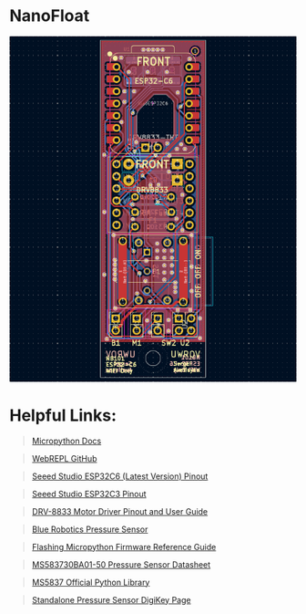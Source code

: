 # NanoFloat

![alt text](/NanoBoard/NB101/NB101-Screenshot.png)

# Helpful Links:
>[Micropython Docs](https://docs.micropython.org/en/latest/esp32/quickref.html)

>[WebREPL GitHub](https://github.com/micropython/webrepl)

>[Seeed Studio ESP32C6 (Latest Version) Pinout](https://wiki.seeedstudio.com/xiao_esp32c6_getting_started/)

>[Seeed Studio ESP32C3 Pinout](https://wiki.seeedstudio.com/xiao_esp32c6_getting_started/)

>[DRV-8833 Motor Driver Pinout and User Guide](https://lastminuteengineers.com/drv8833-arduino-tutorial/)

>[Blue Robotics Pressure Sensor](https://bluerobotics.com/store/sensors-cameras/sensors/bar02-sensor-r1-rp/)

>[Flashing Micropython Firmware Reference Guide](https://docs.micropython.org/en/latest/esp32/tutorial/intro.html#esp32-intro)

>[MS583730BA01-50 Pressure Sensor Datasheet](https://www.te.com/usa-en/product-MS583730BA01-50.datasheet.pdf)

>[MS5837 Official Python Library](https://github.com/bluerobotics/ms5837-python)

>[Standalone Pressure Sensor DigiKey Page](https://www.digikey.com/en/products/detail/te-connectivity-measurement-specialties/MS583730BA01-50/5629501)

